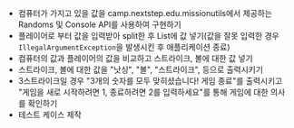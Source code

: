 - 컴퓨터가 가지고 있을 값을 camp.nextstep.edu.missionutils에서 제공하는 Randoms 및 Console API를 사용하여 구현하기 
- 플레이어로 부터 값을 입력받아 split한 후 List에 값 넣기(값을 잘못 입력한 경우 `IllegalArgumentException`을 발생시킨 후 애플리케이션 종료)
- 컴퓨터의 값과 플레이어의 값을 비교하고 스트라이크, 볼에 대한 값 넣기
- 스트라이크, 볼에 대한 값을 "낫싱", "볼", "스트라이크", 등으로 출력시키기
- 3스트라이크일 경우 "3개의 숫자를 모두 맞히셨습니다! 게임 종료"를 출력시키고 "게임을 새로 시작하려면 1, 종료하려면 2를 입력하세요"를 통해 게임에 대한 의사를 확인하기
- 테스트 케이스 제작